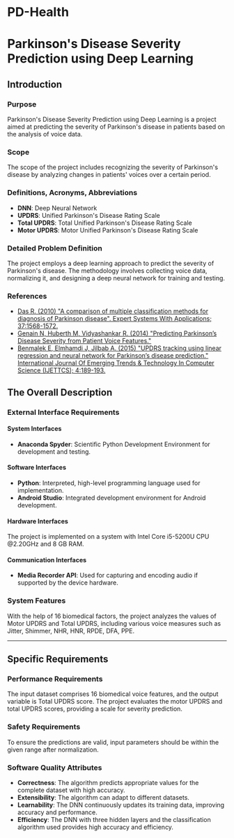 # PD-Health

# Parkinson's Disease Severity Prediction using Deep Learning

## Introduction

### Purpose
Parkinson's Disease Severity Prediction using Deep Learning is a project aimed at predicting the severity of Parkinson's disease in patients based on the analysis of voice data.

### Scope
The scope of the project includes recognizing the severity of Parkinson's disease by analyzing changes in patients' voices over a certain period.

### Definitions, Acronyms, Abbreviations
- **DNN**: Deep Neural Network
- **UPDRS**: Unified Parkinson's Disease Rating Scale
- **Total UPDRS**: Total Unified Parkinson's Disease Rating Scale
- **Motor UPDRS**: Motor Unified Parkinson's Disease Rating Scale

### Detailed Problem Definition
The project employs a deep learning approach to predict the severity of Parkinson's disease. The methodology involves collecting voice data, normalizing it, and designing a deep neural network for training and testing.

### References
- [Das R. (2010) "A comparison of multiple classification methods for diagnosis of Parkinson disease". Expert Systems With Applications; 37:1568-1572.](#)
- [Genain N, Huberth M, Vidyashankar R. (2014) "Predicting Parkinson’s Disease Severity from Patient Voice Features."](#)
- [Benmalek E, Elmhamdi J, Jilbab A. (2015) "UPDRS tracking using linear regression and neural network for Parkinson’s disease prediction." International Journal Of Emerging Trends & Technology In Computer Science (IJETTCS); 4:189-193.](#)

## The Overall Description

### External Interface Requirements

#### System Interfaces
- **Anaconda Spyder**: Scientific Python Development Environment for development and testing.

#### Software Interfaces
- **Python**: Interpreted, high-level programming language used for implementation.
- **Android Studio**: Integrated development environment for Android development.

#### Hardware Interfaces
The project is implemented on a system with Intel Core i5-5200U CPU @2.20GHz and 8 GB RAM.

#### Communication Interfaces
- **Media Recorder API**: Used for capturing and encoding audio if supported by the device hardware.

### System Features

With the help of 16 biomedical factors, the project analyzes the values of Motor UPDRS and Total UPDRS, including various voice measures such as Jitter, Shimmer, NHR, HNR, RPDE, DFA, PPE.

---

## Specific Requirements

### Performance Requirements

The input dataset comprises 16 biomedical voice features, and the output variable is Total UPDRS score. The project evaluates the motor UPDRS and total UPDRS scores, providing a scale for severity prediction.

### Safety Requirements

To ensure the predictions are valid, input parameters should be within the given range after normalization.

### Software Quality Attributes

- **Correctness**: The algorithm predicts appropriate values for the complete dataset with high accuracy.
- **Extensibility**: The algorithm can adapt to different datasets.
- **Learnability**: The DNN continuously updates its training data, improving accuracy and performance.
- **Efficiency**: The DNN with three hidden layers and the classification algorithm used provides high accuracy and efficiency.

